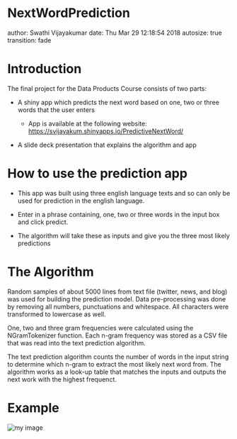 NextWordPrediction
========================================================
author: Swathi Vijayakumar
date: Thu Mar 29 12:18:54 2018
autosize: true
transition: fade

Introduction
========================================================
The final project for the Data Products Course consists of two parts:
- A shiny app which predicts the next word based on one, two or three words that the user enters
  - App is available at the following website:       
           https://svijayakum.shinyapps.io/PredictiveNextWord/
           
- A slide deck presentation that explains the algorithm and app
  


How to use the prediction app
========================================================

- This app was built using three english language texts and so can only be used for prediction in the english language. 

- Enter in a phrase containing, one, two or three words in the input box and click predict. 

- The algorithm will take these as inputs and give you the three most likely predictions 



The Algorithm
========================================================

Random samples of about 5000 lines from text file (twitter, news, and blog) was used for building the prediction model. Data pre-processing was done by removing all numbers, punctuations and whitespace. All characters were transformed to lowercase as well. 

One, two and three gram frequencies were calculated using the NGramTokenizer function. Each n-gram frequency was stored as a CSV file that was read into the text prediction algorithm.  

The text prediction algorithm counts the number of words in the input string to determine which n-gram to extract the most likely next word from. The algorithm works as a look-up table that matches the inputs and outputs the next work with the highest frequenct. 

Example
========================================================

![my image](PredictTextExample.png)

